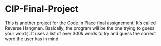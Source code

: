 # CIP-Final-Project

This is another project for the Code In Place final assignement! It's called Reverse Hangman. Basically, the program will be the one trying to guess your word:). It uses a list of over 300k words to try and guess the correct word the user has in mind. 
